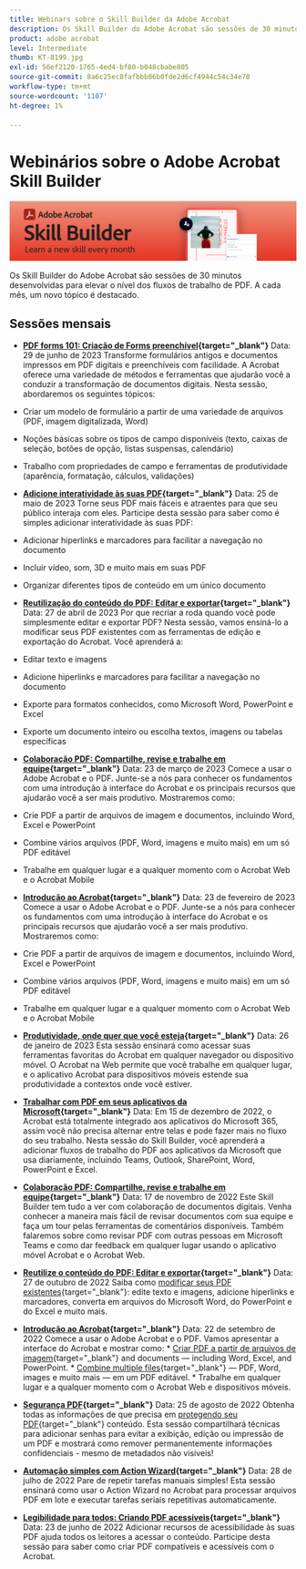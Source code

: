 ```yaml
---
title: Webinars sobre o Skill Builder da Adobe Acrobat
description: Os Skill Builder do Adobe Acrobat são sessões de 30 minutos desenvolvidas para elevar o nível dos fluxos de trabalho de PDFs
product: adobe acrobat
level: Intermediate
thumb: KT-8199.jpg
exl-id: 56ef2120-1765-4ed4-bf80-b048cbabe805
source-git-commit: 8a6c25ec8fafbbb86b0fde2d6cf4944c54c34e70
workflow-type: tm+mt
source-wordcount: '1107'
ht-degree: 1%

---
```


# Webinários sobre o Adobe Acrobat Skill Builder

![Imagem do Skill Builder do Acrobat](../assets/sbacrobatwebinars.png)

Os Skill Builder do Adobe Acrobat são sessões de 30 minutos desenvolvidas para elevar o nível dos fluxos de trabalho de PDF. A cada mês, um novo tópico é destacado.

## Sessões mensais

* **[PDF forms 101: Criação de Forms preenchível](https://adobe-acrobat-skill-builder.joinus.adobeevents.com/attendease/networking/experience/795f4bc7-db42-4022-a624-8a53c51174c6/9d685d0f-4a5b-4236-a1ef-081d1403fb41){target="_blank"}**
Data: 29 de junho de 2023 Transforme formulários antigos e documentos impressos em PDF digitais e preenchíveis com facilidade. A Acrobat oferece uma variedade de métodos e ferramentas que ajudarão você a conduzir a transformação de documentos digitais. Nesta sessão, abordaremos os seguintes tópicos:

* Criar um modelo de formulário a partir de uma variedade de arquivos (PDF, imagem digitalizada, Word)
* Noções básicas sobre os tipos de campo disponíveis (texto, caixas de seleção, botões de opção, listas suspensas, calendário)
* Trabalho com propriedades de campo e ferramentas de produtividade (aparência, formatação, cálculos, validações)

* **[Adicione interatividade às suas PDF](https://adobe-acrobat-skill-builder.joinus.adobeevents.com/attendease/networking/experience/4ff4d607-8c9f-47dd-ac4f-3b351a0a0fe3/2eb92255-d963-4ff7-b278-2a95a11db755){target="_blank"}**
Data: 25 de maio de 2023 Torne seus PDF mais fáceis e atraentes para que seu público interaja com eles. Participe desta sessão para saber como é simples adicionar interatividade às suas PDF:

* Adicionar hiperlinks e marcadores para facilitar a navegação no documento
* Incluir vídeo, som, 3D e muito mais em suas PDF
* Organizar diferentes tipos de conteúdo em um único documento

* **[Reutilização do conteúdo do PDF: Editar e exportar](https://adobe-acrobat-skill-builder.joinus.adobeevents.com/attendease/networking/experience/aac3b9af-7d54-4ea5-a6fa-61bc7acea87f/8d7341ee-ff0f-492a-b3fd-935bd11d4ed0){target="_blank"}**
Data: 27 de abril de 2023 Por que recriar a roda quando você pode simplesmente editar e exportar PDF? Nesta sessão, vamos ensiná-lo a modificar seus PDF existentes com as ferramentas de edição e exportação do Acrobat. Você aprenderá a:

* Editar texto e imagens
* Adicione hiperlinks e marcadores para facilitar a navegação no documento
* Exporte para formatos conhecidos, como Microsoft Word, PowerPoint e Excel
* Exporte um documento inteiro ou escolha textos, imagens ou tabelas específicas

* **[Colaboração PDF: Compartilhe, revise e trabalhe em equipe](https://adobe-acrobat-skill-builder.joinus.adobeevents.com/attendease/networking/experience/0ef4709b-0a04-418e-a185-7efdd676c2dd/6a95bece-6f24-46f5-a17f-b408464281be){target="_blank"}**
Data: 23 de março de 2023 Comece a usar o Adobe Acrobat e o PDF. Junte-se a nós para conhecer os fundamentos com uma introdução à interface do Acrobat e os principais recursos que ajudarão você a ser mais produtivo. Mostraremos como:

* Crie PDF a partir de arquivos de imagem e documentos, incluindo Word, Excel e PowerPoint
* Combine vários arquivos (PDF, Word, imagens e muito mais) em um só PDF editável
* Trabalhe em qualquer lugar e a qualquer momento com o Acrobat Web e o Acrobat Mobile

* **[Introdução ao Acrobat](https://adobe-acrobat-skill-builder.joinus.adobeevents.com/attendease/networking/experience/5d8acc24-47a1-4db8-b419-8587bfb12708/fe8ec392-f29a-4e25-b7a3-61f48eea45ab){target="_blank"}**
Data: 23 de fevereiro de 2023 Comece a usar o Adobe Acrobat e o PDF. Junte-se a nós para conhecer os fundamentos com uma introdução à interface do Acrobat e os principais recursos que ajudarão você a ser mais produtivo. Mostraremos como:

* Crie PDF a partir de arquivos de imagem e documentos, incluindo Word, Excel e PowerPoint
* Combine vários arquivos (PDF, Word, imagens e muito mais) em um só PDF editável
* Trabalhe em qualquer lugar e a qualquer momento com o Acrobat Web e o Acrobat Mobile

* **[Produtividade, onde quer que você esteja](https://adobe-acrobat-skill-builder.joinus.adobeevents.com/attendease/networking/experience/9ab6c7a2-5ca2-4670-9a33-2ac11a1cb542/0b591876-aeae-45af-b41a-07a8326043f2){target="_blank"}**
Data: 26 de janeiro de 2023 Esta sessão ensinará como acessar suas ferramentas favoritas do Acrobat em qualquer navegador ou dispositivo móvel. O Acrobat na Web permite que você trabalhe em qualquer lugar, e o aplicativo Acrobat para dispositivos móveis estende sua produtividade a contextos onde você estiver.

* **[Trabalhar com PDF em seus aplicativos da Microsoft](https://adobe-acrobat-skill-builder.joinus.adobeevents.com/attendease/networking/experience/f7e3961b-e322-4253-bfa4-ff1957a08d99/c1111644-e958-41bf-ad6e-dffafafa7fa0){target="_blank"}**
Data: Em 15 de dezembro de 2022, o Acrobat está totalmente integrado aos aplicativos do Microsoft 365, assim você não precisa alternar entre telas e pode fazer mais no fluxo do seu trabalho. Nesta sessão do Skill Builder, você aprenderá a adicionar fluxos de trabalho do PDF aos aplicativos da Microsoft que usa diariamente, incluindo Teams, Outlook, SharePoint, Word, PowerPoint e Excel.

* **[Colaboração PDF: Compartilhe, revise e trabalhe em equipe](https://adobe-acrobat-skill-builder.joinus.adobeevents.com/attendease/networking/experience/d1eb8544-6268-4855-8500-2370b1e68045/0dd92858-0587-49f4-be60-8d48c140ef39){target="_blank"}**
Data: 17 de novembro de 2022 Este Skill Builder tem tudo a ver com colaboração de documentos digitais. Venha conhecer a maneira mais fácil de revisar documentos com sua equipe e faça um tour pelas ferramentas de comentários disponíveis. Também falaremos sobre como revisar PDF com outras pessoas em Microsoft Teams e como dar feedback em qualquer lugar usando o aplicativo móvel Acrobat e o Acrobat Web.

* **[Reutilize o conteúdo do PDF: Editar e exportar](https://adobe-acrobat-skill-builder.joinus.adobeevents.com/attendease/networking/experience/68a9bbf2-91ca-40f0-baa1-812dd0730e0b/48c2399c-7392-4d7d-ba51-f623dead313a){target="_blank"}**
Data: 27 de outubro de 2022 Saiba como [modificar seus PDF existentes](https://www.adobe.com/br/acrobat/online/pdf-editor.html
){target="_blank"}: edite texto e imagens, adicione hiperlinks e marcadores, converta em arquivos do Microsoft Word, do PowerPoint e do Excel e muito mais.

* **[Introdução ao Acrobat](https://adobe-acrobat-skill-builder.joinus.adobeevents.com/attendease/networking/experience/360c9159-3f6f-47ae-8320-d0ad391883e1/e54db15b-af50-40ff-a274-6e927a22c6e7){target="_blank"}**
Data: 22 de setembro de 2022 Comece a usar o Adobe Acrobat e o PDF. Vamos apresentar a interface do Acrobat e mostrar como: * [Criar PDF a partir de arquivos de imagem](https://www.adobe.com/br/acrobat/online/convert-pdf.html){target="_blank"} and documents — including Word, Excel, and PowerPoint. * [Combine multiple files](https://www.adobe.com/br/acrobat/online/merge-pdf.html){target="_blank"} — PDF, Word, images e muito mais — em um PDF editável. * Trabalhe em qualquer lugar e a qualquer momento com o Acrobat Web e dispositivos móveis.

* **[Segurança PDF](https://adobe-acrobat-skill-builder.joinus.adobeevents.com/attendease/networking/experience/ad3778d2-f2c3-4966-98ed-8b1bb90e4b2b/180ad785-1b5b-4c80-80ab-1df345f082ff){target="_blank"}**
Data: 25 de agosto de 2022 Obtenha todas as informações de que precisa em [protegendo seu PDF](https://www.adobe.com/br/acrobat/online/password-protect-pdf.html){target="_blank"} conteúdo. Esta sessão compartilhará técnicas para adicionar senhas para evitar a exibição, edição ou impressão de um PDF e mostrará como remover permanentemente informações confidenciais - mesmo de metadados não visíveis!

* **[Automação simples com Action Wizard](https://adobe-acrobat-skill-builder.joinus.adobeevents.com/attendease/networking/experience/45ef14f7-e5e4-4fe0-ba26-905adac092a2/24bf421e-f489-47dc-a5a4-d8d70858348c){target="_blank"}**
Data: 28 de julho de 2022 Pare de repetir tarefas manuais simples! Esta sessão ensinará como usar o Action Wizard no Acrobat para processar arquivos PDF em lote e executar tarefas seriais repetitivas automaticamente.

* **[Legibilidade para todos: Criando PDF acessíveis](https://adobe-acrobat-skill-builder.joinus.adobeevents.com/attendease/networking/experience/18c111bd-9c63-4636-a4fd-8dc045a20423/8484f6c9-e2c9-4e1c-8d03-c2ca1d4db77c){target="_blank"}**
Data: 23 de junho de 2022 Adicionar recursos de acessibilidade às suas PDF ajuda todos os leitores a acessar o conteúdo. Participe desta sessão para saber como criar PDF compatíveis e acessíveis com o Acrobat.